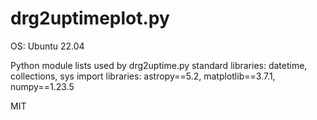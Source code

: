 # drg2uptimeplot.py

OS: Ubuntu 22.04

Python module lists used by drg2uptime.py
standard libraries: datetime, collections, sys
import libraries: astropy==5.2, matplotlib==3.7.1, numpy==1.23.5

MIT
